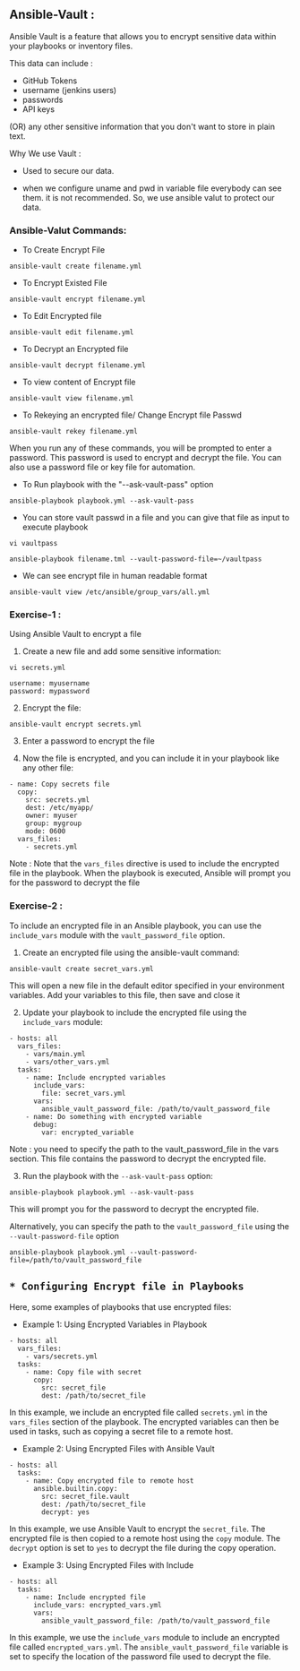 ## Ansible-Vault :

Ansible Vault is a feature that allows you to encrypt sensitive data within your playbooks or inventory files. 

This data can include :
  - GitHub Tokens 
  - username (jenkins users)
  - passwords 
  - API keys

(OR) any other sensitive information that you don't want to store in plain text.

Why We use Vault : 

*  Used to secure our data.

* when we configure uname and pwd in variable file everybody can see them. it is not recommended. So, we use ansible valut to protect our data.

### Ansible-Valut Commands:

* To Create Encrypt File

```
ansible-vault create filename.yml
```
* To Encrypt Existed File
```
ansible-vault encrypt filename.yml
```
* To Edit Encrypted file
```
ansible-vault edit filename.yml
```
* To Decrypt an Encrypted file 
```
ansible-vault decrypt filename.yml
```
* To view content of Encrypt file
```
ansible-vault view filename.yml
```
* To Rekeying an encrypted file/ Change Encrypt file Passwd
```
ansible-vault rekey filename.yml
```

When you run any of these commands, you will be prompted to enter a password. This password is used to encrypt and decrypt the file. You can also use a password file or key file for automation.

* To Run playbook with the "--ask-vault-pass" option
```
ansible-playbook playbook.yml --ask-vault-pass
```
* You can store vault passwd in a file and you can give that file as input to execute playbook
```
vi vaultpass

ansible-playbook filename.tml --vault-password-file=~/vaultpass
```

* We can see encrypt file in human readable format 
```
ansible-vault view /etc/ansible/group_vars/all.yml
```

### Exercise-1 : 

Using Ansible Vault to encrypt a file

1. Create a new file and add some sensitive information:

```
vi secrets.yml

username: myusername
password: mypassword
```

2. Encrypt the file:

```
ansible-vault encrypt secrets.yml
```
3. Enter a password to encrypt the file

4. Now the file is encrypted, and you can include it in your playbook like any other file:

```
- name: Copy secrets file
  copy:
    src: secrets.yml
    dest: /etc/myapp/
    owner: myuser
    group: mygroup
    mode: 0600
  vars_files:
    - secrets.yml
```
Note : Note that the `vars_files` directive is used to include the encrypted file in the playbook. When the playbook is executed, Ansible will prompt you for the password to decrypt the file

### Exercise-2 :

To include an encrypted file in an Ansible playbook, you can use the `include_vars` module with the `vault_password_file` option. 

1. Create an encrypted file using the ansible-vault command:
```
ansible-vault create secret_vars.yml
```
This will open a new file in the default editor specified in your environment variables. Add your variables to this file, then save and close it

2. Update your playbook to include the encrypted file using the `include_vars` module:

```
- hosts: all
  vars_files:
    - vars/main.yml
    - vars/other_vars.yml
  tasks:
    - name: Include encrypted variables
      include_vars:
        file: secret_vars.yml
      vars:
        ansible_vault_password_file: /path/to/vault_password_file
    - name: Do something with encrypted variable
      debug:
        var: encrypted_variable
```
Note : you need to specify the path to the vault_password_file in the vars section. This file contains the password to decrypt the encrypted file.

3. Run the playbook with the `--ask-vault-pass` option:
```
ansible-playbook playbook.yml --ask-vault-pass
```
This will prompt you for the password to decrypt the encrypted file.

Alternatively, you can specify the path to the `vault_password_file` using the `--vault-password-file` option

```
ansible-playbook playbook.yml --vault-password-file=/path/to/vault_password_file
```




## `* Configuring Encrypt file in Playbooks`

Here, some examples of playbooks that use encrypted files:

* Example 1: Using Encrypted Variables in Playbook

```
- hosts: all
  vars_files:
    - vars/secrets.yml
  tasks:
    - name: Copy file with secret
      copy:
        src: secret_file
        dest: /path/to/secret_file
```
In this example, we include an encrypted file called `secrets.yml` in the `vars_files` section of the playbook. The encrypted variables can then be used in tasks, such as copying a secret file to a remote host.

* Example 2: Using Encrypted Files with Ansible Vault

```
- hosts: all
  tasks:
    - name: Copy encrypted file to remote host
      ansible.builtin.copy:
        src: secret_file.vault
        dest: /path/to/secret_file
        decrypt: yes
```
In this example, we use Ansible Vault to encrypt the `secret_file`. The encrypted file is then copied to a remote host using the `copy` module. The `decrypt` option is set to `yes` to decrypt the file during the copy operation.

* Example 3: Using Encrypted Files with Include

```
- hosts: all
  tasks:
    - name: Include encrypted file
      include_vars: encrypted_vars.yml
      vars:
        ansible_vault_password_file: /path/to/vault_password_file
```
In this example, we use the `include_vars` module to include an encrypted file called `encrypted_vars.yml`. The `ansible_vault_password_file` variable is set to specify the location of the password file used to decrypt the file.


